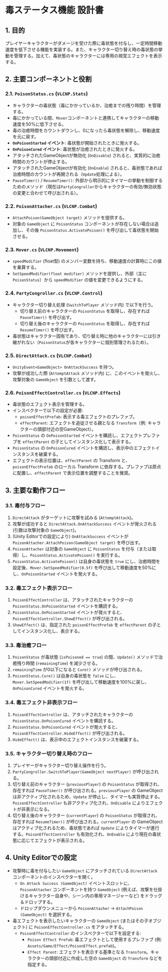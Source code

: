 # 毒ステータス機能 設計書

## 1. 目的

プレイヤーキャラクターがダメージを受けた際に毒状態を付与し、一定時間移動速度を低下させる機能を実装する。また、キャラクター切り替え時の毒状態の挙動を管理する。加えて、毒状態のキャラクターには専用の視覚エフェクトを表示する。

## 2. 主要コンポーネントと役割

### 2.1. `PoisonStatus.cs` (`VLCNP.Stats`)
-   キャラクターの毒状態（毒にかかっているか、治癒までの残り時間）を管理する。
-   毒にかかっている間、`Mover`コンポーネントと連携してキャラクターの移動速度を50%に低下させる。
-   毒の治癒時間をカウントダウンし、0になったら毒状態を解除し、移動速度を元に戻す。
-   **`OnPoisonStarted` イベント**: 毒状態が開始されたときに発火する。
-   **`OnPoisonCured` イベント**: 毒状態が治癒されたときに発火する。
-   アタッチされたGameObjectが無効化 (`OnDisable`) されると、実質的に治癒時間のカウントが停止する。
-   アタッチされたGameObjectが有効化 (`OnEnable`) されると、毒状態であれば治癒時間のカウントが再開される（`Update`処理による）。
-   `PauseTimer()` / `ResumeTimer()`: 外部から明示的にタイマーの挙動を制御するためのメソッド（現在は`PartyCongroller`からキャラクターの有効/無効状態の変更と合わせて呼び出される）。

### 2.2. `PoisonAttacher.cs` (`VLCNP.Combat`)
-   `AttachPoison(GameObject target)` メソッドを提供する。
-   対象の `GameObject` に `PoisonStatus` コンポーネントが存在しない場合は追加し、その後 `PoisonStatus.ActivatePoison()` を呼び出して毒状態を開始させる。

### 2.3. `Mover.cs` (`VLCNP.Movement`)
-   `speedModifier` (float型) のメンバー変数を持ち、移動速度の計算時にこの値を乗算する。
-   `SetSpeedModifier(float modifier)` メソッドを提供し、外部（主に`PoisonStatus`）から `speedModifier` の値を変更できるようにする。

### 2.4. `PartyCongroller.cs` (`VLCNP.Control`)
-   キャラクター切り替え処理 (`SwitchToPlayer` メソッド内) で以下を行う。
    -   切り替え前のキャラクターの `PoisonStatus` を取得し、存在すれば `PauseTimer()` を呼び出す。
    -   切り替え後のキャラクターの `PoisonStatus` を取得し、存在すれば `ResumeTimer()` を呼び出す。
-   毒状態はキャラクター固有であり、切り替え時に他のキャラクターには引き継がれない（`PoisonStatus`が各キャラクターに個別管理されるため）。

### 2.5. `DirectAttack.cs` (`VLCNP.Combat`)
-   `UnityEvent<GameObject> OnAttackSuccess` を持つ。
-   攻撃が成功した際 (`AttemptAttack` メソッド内) に、このイベントを発火し、攻撃対象の `GameObject` を引数として渡す。

### 2.6. `PoisonEffectController.cs` (`VLCNP.Effects`)
-   毒状態のエフェクト表示を管理する。
-   インスペクターで以下の設定が必要:
    -   `poisonEffectPrefab`: 表示する毒エフェクトのプレファブ。
    -   `effectParent`: エフェクトを追従させる親となる `Transform`（例: キャラクターの頭部付近の空GameObject）。
-   `PoisonStatus` の `OnPoisonStarted` イベントを購読し、エフェクトプレファブを `effectParent` の子としてインスタンス化して表示する。
-   `PoisonStatus` の `OnPoisonCured` イベントを購読し、表示中のエフェクトインスタンスを破棄する。
-   エフェクトの表示位置は、`effectParent` の Transform と、`poisonEffectPrefab` のローカル Transform に依存する。プレファブは原点に配置し、`effectParent` で表示位置を調整することを推奨。

## 3. 主要な動作フロー

### 3.1. 毒付与フロー
1.  `DirectAttack` がターゲットに攻撃を試みる (`AttemptAttack`)。
2.  攻撃が成功すると `DirectAttack.OnAttackSuccess` イベントが発火される (引数は攻撃対象の `GameObject`)。
3.  (Unity Editorでの設定により) `OnAttackSuccess` イベントが `PoisonAttacher.AttachPoison(GameObject target)` を呼び出す。
4.  `PoisonAttacher` は対象の `GameObject` に `PoisonStatus` を付与（または取得）し、`PoisonStatus.ActivatePoison()` を実行する。
5.  `PoisonStatus.ActivatePoison()` は自身の毒状態を `true` にし、治癒時間を設定後、`Mover.SetSpeedModifier(0.5f)` を呼び出して移動速度を50%にし、`OnPoisonStarted` イベントを発火する。

### 3.2. 毒エフェクト表示フロー
1.  `PoisonEffectController` は、アタッチされたキャラクターの `PoisonStatus.OnPoisonStarted` イベントを購読する。
2.  `PoisonStatus.OnPoisonStarted` イベントが発火すると、`PoisonEffectController.ShowEffect()` が呼び出される。
3.  `ShowEffect()` は、指定された `poisonEffectPrefab` を `effectParent` の子としてインスタンス化し、表示する。

### 3.3. 毒治癒フロー
1.  `PoisonStatus` が毒状態 (`isPoisoned == true`) の間、`Update()` メソッドで治癒残り時間 (`remainingTime`) を減少させる。
2.  `remainingTime` が0以下になると `Cure()` メソッドが呼び出される。
3.  `PoisonStatus.Cure()` は自身の毒状態を `false` にし、`Mover.SetSpeedModifier(1f)` を呼び出して移動速度を100%に戻し、`OnPoisonCured` イベントを発火する。

### 3.4. 毒エフェクト非表示フロー
1.  `PoisonEffectController` は、アタッチされたキャラクターの `PoisonStatus.OnPoisonCured` イベントを購読する。
2.  `PoisonStatus.OnPoisonCured` イベントが発火すると、`PoisonEffectController.HideEffect()` が呼び出される。
3.  `HideEffect()` は、表示中のエフェクトインスタンスを破棄する。

### 3.5. キャラクター切り替え時のフロー
1.  プレイヤーがキャラクター切り替え操作を行う。
2.  `PartyCongroller.SwitchToPlayer(GameObject nextPlayer)` が呼び出される。
3.  切り替え前のキャラクター (`previousPlayer`) の `PoisonStatus` が取得され、存在すれば `PauseTimer()` が呼び出される。`previousPlayer` の GameObject は非アクティブ化されるため、`Update` が停止し、タイマーも実質停止する。`PoisonEffectController` も非アクティブ化され、`OnDisable` によりエフェクトが非表示になる。
4.  切り替え後のキャラクター (`currentPlayer`) の `PoisonStatus` が取得され、存在すれば `ResumeTimer()` が呼び出される。`currentPlayer` の GameObject はアクティブ化されるため、毒状態であれば `Update` によりタイマーが進行する。`PoisonEffectController` も有効化され、`OnEnable` により現在の毒状態に応じてエフェクトが表示される。

## 4. Unity Editorでの設定

-   攻撃時に毒を付与したい `GameObject` にアタッチされている `DirectAttack` コンポーネントのインスペクターを開く。
    -   `On Attack Success (GameObject)` イベントスロットに、`PoisonAttacher` コンポーネントを持つ `GameObject` (例えば、攻撃を仕掛けるキャラクター自身や、シーン内の専用マネージャーなど) をドラッグ＆ドロップする。
    -   ドロップダウンメニューから `PoisonAttacher` -> `AttachPoison (GameObject)` を選択する。
-   毒エフェクトを表示したいキャラクターの `GameObject` (またはその子オブジェクト) に `PoisonEffectController.cs` をアタッチする。
    -   `PoisonEffectController` のインスペクターで以下を設定する:
        -   `Poison Effect Prefab`: 毒エフェクトとして使用するプレファブ (例: `Assets/Game/Effect/PoisonEffect.prefab`)。
        -   `Effect Parent`: エフェクトを表示する基準となる `Transform`。キャラクターの頭部付近に作成した空の `GameObject` の `Transform` などを指定する。 